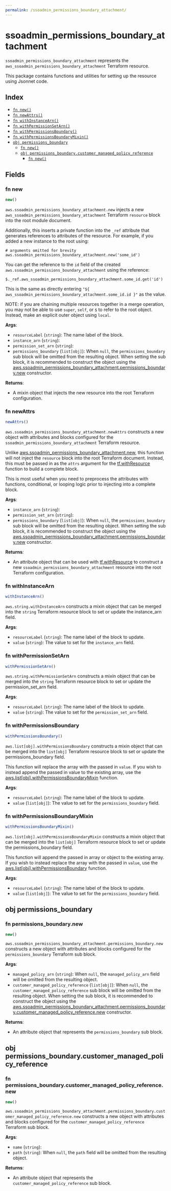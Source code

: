 ```yaml
---
permalink: /ssoadmin_permissions_boundary_attachment/
---
```


# ssoadmin_permissions_boundary_attachment

`ssoadmin_permissions_boundary_attachment` represents the `aws_ssoadmin_permissions_boundary_attachment` Terraform resource.



This package contains functions and utilities for setting up the resource using Jsonnet code.


## Index

* [`fn new()`](#fn-new)
* [`fn newAttrs()`](#fn-newattrs)
* [`fn withInstanceArn()`](#fn-withinstancearn)
* [`fn withPermissionSetArn()`](#fn-withpermissionsetarn)
* [`fn withPermissionsBoundary()`](#fn-withpermissionsboundary)
* [`fn withPermissionsBoundaryMixin()`](#fn-withpermissionsboundarymixin)
* [`obj permissions_boundary`](#obj-permissions_boundary)
  * [`fn new()`](#fn-permissions_boundarynew)
  * [`obj permissions_boundary.customer_managed_policy_reference`](#obj-permissions_boundarycustomer_managed_policy_reference)
    * [`fn new()`](#fn-permissions_boundarycustomer_managed_policy_referencenew)

## Fields

### fn new

```ts
new()
```


`aws.ssoadmin_permissions_boundary_attachment.new` injects a new `aws_ssoadmin_permissions_boundary_attachment` Terraform `resource`
block into the root module document.

Additionally, this inserts a private function into the `_ref` attribute that generates references to attributes of the
resource. For example, if you added a new instance to the root using:

    # arguments omitted for brevity
    aws.ssoadmin_permissions_boundary_attachment.new('some_id')

You can get the reference to the `id` field of the created `aws.ssoadmin_permissions_boundary_attachment` using the reference:

    $._ref.aws_ssoadmin_permissions_boundary_attachment.some_id.get('id')

This is the same as directly entering `"${ aws_ssoadmin_permissions_boundary_attachment.some_id.id }"` as the value.

NOTE: if you are chaining multiple resources together in a merge operation, you may not be able to use `super`, `self`,
or `$` to refer to the root object. Instead, make an explicit outer object using `local`.

**Args**:
  - `resourceLabel` (`string`): The name label of the block.
  - `instance_arn` (`string`): 
  - `permission_set_arn` (`string`): 
  - `permissions_boundary` (`list[obj]`):  When `null`, the `permissions_boundary` sub block will be omitted from the resulting object. When setting the sub block, it is recommended to construct the object using the [aws.ssoadmin_permissions_boundary_attachment.permissions_boundary.new](#fn-permissions_boundarynew) constructor.

**Returns**:
- A mixin object that injects the new resource into the root Terraform configuration.


### fn newAttrs

```ts
newAttrs()
```


`aws.ssoadmin_permissions_boundary_attachment.newAttrs` constructs a new object with attributes and blocks configured for the `ssoadmin_permissions_boundary_attachment`
Terraform resource.

Unlike [aws.ssoadmin_permissions_boundary_attachment.new](#fn-new), this function will not inject the `resource`
block into the root Terraform document. Instead, this must be passed in as the `attrs` argument for the
[tf.withResource](https://github.com/tf-libsonnet/core/tree/main/docs#fn-withresource) function to build a complete block.

This is most useful when you need to preprocess the attributes with functions, conditional, or looping logic prior to
injecting into a complete block.

**Args**:
  - `instance_arn` (`string`): 
  - `permission_set_arn` (`string`): 
  - `permissions_boundary` (`list[obj]`):  When `null`, the `permissions_boundary` sub block will be omitted from the resulting object. When setting the sub block, it is recommended to construct the object using the [aws.ssoadmin_permissions_boundary_attachment.permissions_boundary.new](#fn-permissions_boundarynew) constructor.

**Returns**:
  - An attribute object that can be used with [tf.withResource](https://github.com/tf-libsonnet/core/tree/main/docs#fn-withresource) to construct a new `ssoadmin_permissions_boundary_attachment` resource into the root Terraform configuration.


### fn withInstanceArn

```ts
withInstanceArn()
```

`aws.string.withInstanceArn` constructs a mixin object that can be merged into the `string`
Terraform resource block to set or update the instance_arn field.



**Args**:
  - `resourceLabel` (`string`): The name label of the block to update.
  - `value` (`string`): The value to set for the `instance_arn` field.


### fn withPermissionSetArn

```ts
withPermissionSetArn()
```

`aws.string.withPermissionSetArn` constructs a mixin object that can be merged into the `string`
Terraform resource block to set or update the permission_set_arn field.



**Args**:
  - `resourceLabel` (`string`): The name label of the block to update.
  - `value` (`string`): The value to set for the `permission_set_arn` field.


### fn withPermissionsBoundary

```ts
withPermissionsBoundary()
```

`aws.list[obj].withPermissionsBoundary` constructs a mixin object that can be merged into the `list[obj]`
Terraform resource block to set or update the permissions_boundary field.

This function will replace the array with the passed in `value`. If you wish to instead append the
passed in value to the existing array, use the [aws.list[obj].withPermissionsBoundaryMixin](TODO) function.


**Args**:
  - `resourceLabel` (`string`): The name label of the block to update.
  - `value` (`list[obj]`): The value to set for the `permissions_boundary` field.


### fn withPermissionsBoundaryMixin

```ts
withPermissionsBoundaryMixin()
```

`aws.list[obj].withPermissionsBoundaryMixin` constructs a mixin object that can be merged into the `list[obj]`
Terraform resource block to set or update the permissions_boundary field.

This function will append the passed in array or object to the existing array. If you wish
to instead replace the array with the passed in `value`, use the [aws.list[obj].withPermissionsBoundary](TODO)
function.


**Args**:
  - `resourceLabel` (`string`): The name label of the block to update.
  - `value` (`list[obj]`): The value to set for the `permissions_boundary` field.


## obj permissions_boundary



### fn permissions_boundary.new

```ts
new()
```


`aws.ssoadmin_permissions_boundary_attachment.permissions_boundary.new` constructs a new object with attributes and blocks configured for the `permissions_boundary`
Terraform sub block.



**Args**:
  - `managed_policy_arn` (`string`):  When `null`, the `managed_policy_arn` field will be omitted from the resulting object.
  - `customer_managed_policy_reference` (`list[obj]`):  When `null`, the `customer_managed_policy_reference` sub block will be omitted from the resulting object. When setting the sub block, it is recommended to construct the object using the [aws.ssoadmin_permissions_boundary_attachment.permissions_boundary.customer_managed_policy_reference.new](#fn-ssoadmin_permissions_boundary_attachmentcustomer_managed_policy_referencenew) constructor.

**Returns**:
  - An attribute object that represents the `permissions_boundary` sub block.


## obj permissions_boundary.customer_managed_policy_reference



### fn permissions_boundary.customer_managed_policy_reference.new

```ts
new()
```


`aws.ssoadmin_permissions_boundary_attachment.permissions_boundary.customer_managed_policy_reference.new` constructs a new object with attributes and blocks configured for the `customer_managed_policy_reference`
Terraform sub block.



**Args**:
  - `name` (`string`): 
  - `path` (`string`):  When `null`, the `path` field will be omitted from the resulting object.

**Returns**:
  - An attribute object that represents the `customer_managed_policy_reference` sub block.
